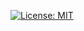[![License: MIT](https://img.shields.io/badge/License-MIT-blue.svg)](https://opensource.org/licenses/MIT)

